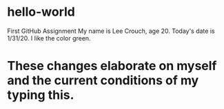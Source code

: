 # hello-world
First GitHub Assignment
My name is Lee Crouch, age 20. Today's date is 1/31/20. I like the color green. 
# These changes elaborate on myself and the current conditions of my typing this. 
